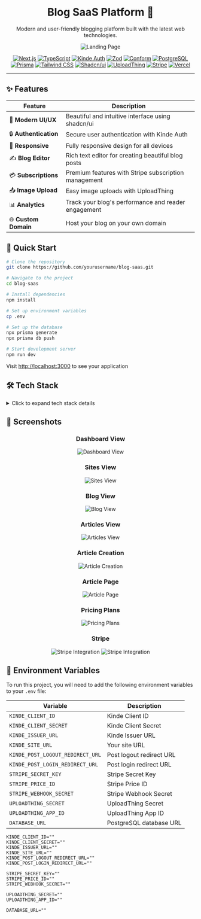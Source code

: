 <div align="center">

# Blog SaaS Platform 📝

Modern and user-friendly blogging platform built with the latest web technologies.

![Landing Page](/public/project-image/landing-page.png)

[![Next.js](https://img.shields.io/badge/Next.js-black?style=for-the-badge&logo=next.js&logoColor=white)](https://nextjs.org/)
[![TypeScript](https://img.shields.io/badge/TypeScript-007ACC?style=for-the-badge&logo=typescript&logoColor=white)](https://www.typescriptlang.org/)
[![Kinde Auth](https://img.shields.io/badge/Kinde-FF4F64?style=for-the-badge&logo=kinde&logoColor=white)](https://kinde.com/)
[![Zod](https://img.shields.io/badge/Zod-3068B7?style=for-the-badge&logo=zod&logoColor=white)](https://zod.dev/)
[![Conform](https://img.shields.io/badge/Conform-000000?style=for-the-badge&logo=conform&logoColor=white)](https://conform.guide/)
[![PostgreSQL](https://img.shields.io/badge/PostgreSQL-316192?style=for-the-badge&logo=postgresql&logoColor=white)](https://www.postgresql.org/)
[![Prisma](https://img.shields.io/badge/Prisma-2D3748?style=for-the-badge&logo=prisma&logoColor=white)](https://www.prisma.io/)
[![Tailwind CSS](https://img.shields.io/badge/Tailwind_CSS-06B6D4?style=for-the-badge&logo=tailwind-css&logoColor=white)](https://tailwindcss.com/)
[![Shadcn/ui](https://img.shields.io/badge/Shadcn/ui-000000?style=for-the-badge&logo=shadcnui&logoColor=white)](https://ui.shadcn.com/)
[![UploadThing](https://img.shields.io/badge/UploadThing-FF0000?style=for-the-badge&logo=upload&logoColor=white)](https://uploadthing.com/)
[![Stripe](https://img.shields.io/badge/Stripe-008CDD?style=for-the-badge&logo=stripe&logoColor=white)](https://stripe.com/)
[![Vercel](https://img.shields.io/badge/Vercel-000000?style=for-the-badge&logo=vercel&logoColor=white)](https://vercel.com/)

</div>

---

## ✨ Features

<div align="center">

| Feature               | Description                                          |
| --------------------- | ---------------------------------------------------- |
| 🎨 **Modern UI/UX**   | Beautiful and intuitive interface using shadcn/ui    |
| 🔒 **Authentication** | Secure user authentication with Kinde Auth           |
| 📱 **Responsive**     | Fully responsive design for all devices              |
| ✍️ **Blog Editor**    | Rich text editor for creating beautiful blog posts   |
| 💳 **Subscriptions**  | Premium features with Stripe subscription management |
| 📤 **Image Upload**   | Easy image uploads with UploadThing                  |
| 📊 **Analytics**      | Track your blog's performance and reader engagement  |
| 🌐 **Custom Domain**  | Host your blog on your own domain                    |

</div>

## 🚀 Quick Start

```bash
# Clone the repository
git clone https://github.com/yourusername/blog-saas.git

# Navigate to the project
cd blog-saas

# Install dependencies
npm install

# Set up environment variables
cp .env

# Set up the database
npx prisma generate
npx prisma db push

# Start development server
npm run dev
```

Visit [http://localhost:3000](http://localhost:3000) to see your application

## 🛠️ Tech Stack

<details>
<summary>Click to expand tech stack details</summary>

### Core Framework

- **[Next.js](https://nextjs.org/)** - React framework with App Router
- **[TypeScript](https://www.typescriptlang.org/)** - Type safety and better DX
- **[React](https://reactjs.org/)** - UI library with server components

### Authentication & Payments

- **[Kinde](https://kinde.com/)** - Modern auth solution with social logins
- **[Stripe](https://stripe.com/)** - Subscription management and payments
  validation

### Form Management

- **[Zod](https://zod.dev/)** - Runtime type validation
- **[Conform](https://conform.guide/)** - Form handling and

### Database & Storage

- **[PostgreSQL](https://www.postgresql.org/)** - Relational database
- **[Prisma](https://www.prisma.io/)** - Type-safe ORM
- **[UploadThing](https://uploadthing.com/)** - File uploads and image hosting

### UI & Styling

- **[Tailwind CSS](https://tailwindcss.com/)** - Utility-first CSS
- **[shadcn/ui](https://ui.shadcn.com/)** - Re-usable components
- **[Lucide Icons](https://lucide.dev/)** - Beautiful icons
- **[TipTap](https://tiptap.dev/)** - Rich text editor

### Development & Deployment

- **[ESLint](https://eslint.org/)** - Code linting
- **[Prettier](https://prettier.io/)** - Code formatting
- **[Vercel](https://vercel.com)** - Deployment platform

</details>

## 📸 Screenshots

<div align="center">

### Dashboard View

![Dashboard View](/public/project-image/dashboard.png)

### Sites View

![Sites View](/public/project-image/sites.png)

### Blog View

![Blog View](/public/project-image/blog-view.png)

### Articles View

![Articles View](/public/project-image/articles-view.png)

### Article Creation

![Article Creation](/public/project-image/create-article.png)

### Article Page

![Article Page](/public/project-image/article-page.png)

### Pricing Plans

![Pricing Plans](/public/project-image/pricing.png)

### Stripe

![Stripe Integration](/public/project-image/stripe01.png)
![Stripe Integration](/public/project-image/stripe02.png)

</div>

## 🔐 Environment Variables

To run this project, you will need to add the following environment variables to your `.env` file:

| Variable                         | Description              |
| -------------------------------- | ------------------------ |
| `KINDE_CLIENT_ID`                | Kinde Client ID          |
| `KINDE_CLIENT_SECRET`            | Kinde Client Secret      |
| `KINDE_ISSUER_URL`               | Kinde Issuer URL         |
| `KINDE_SITE_URL`                 | Your site URL            |
| `KINDE_POST_LOGOUT_REDIRECT_URL` | Post logout redirect URL |
| `KINDE_POST_LOGIN_REDIRECT_URL`  | Post login redirect URL  |
| `STRIPE_SECRET_KEY`              | Stripe Secret Key        |
| `STRIPE_PRICE_ID`                | Stripe Price ID          |
| `STRIPE_WEBHOOK_SECRET`          | Stripe Webhook Secret    |
| `UPLOADTHING_SECRET`             | UploadThing Secret       |
| `UPLOADTHING_APP_ID`             | UploadThing App ID       |
| `DATABASE_URL`                   | PostgreSQL database URL  |

```
KINDE_CLIENT_ID=""
KINDE_CLIENT_SECRET=""
KINDE_ISSUER_URL=""
KINDE_SITE_URL=""
KINDE_POST_LOGOUT_REDIRECT_URL=""
KINDE_POST_LOGIN_REDIRECT_URL=""

STRIPE_SECRET_KEY=""
STRIPE_PRICE_ID=""
STRIPE_WEBHOOK_SECRET=""

UPLOADTHING_SECRET=""
UPLOADTHING_APP_ID=""

DATABASE_URL=""
```

